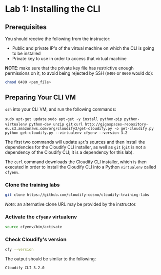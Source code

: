 # Lab 1: Installing the CLI

## Prerequisites

You should receive the following from the instructor:

* Public and private IP's of the virtual machine on which the CLI is going to be installed
* Private key to use in order to access that virtual machine

**NOTE**: make sure that the private key file has restrictive enough permissions on it, to avoid being rejected by SSH (`0400` or `0600` would do):

```bash
chmod 0400 <pem_file>
```

## Preparing Your CLI VM

`ssh` into your CLI VM, and run the following commands:

`sudo apt-get update`
`sudo apt-get -y install python-pip python-virtualenv python-dev unzip git`
`curl http://gigaspaces-repository-eu.s3.amazonaws.com/org/cloudify3/get-cloudify.py -o get-cloudify.py`
`python get-cloudify.py --virtualenv cfyenv --version 3.2`

The first two commands will update `apt`'s sources and then install the dependencies for the Cloudify CLI installer, as well as `git` (`git` is not a dependency of the Cloudify CLI; it is a dependency for this lab).

The `curl` command downloads the Cloudify CLI installer, which is then executed in order to install the Cloudify CLI into a Python `virtualenv` called `cfyenv`.

### Clone the training labs

```bash
git clone https://github.com/cloudify-cosmo/cloudify-training-labs
```

*Note*: an alternative clone URL may be provided by the instructor.

### Activate the `cfyenv` virtualenv

```bash
source cfyenv/bin/activate
```

### Check Cloudify's version

```bash
cfy --version
```

The output should be similar to the following:

```
Cloudify CLI 3.2.0
```